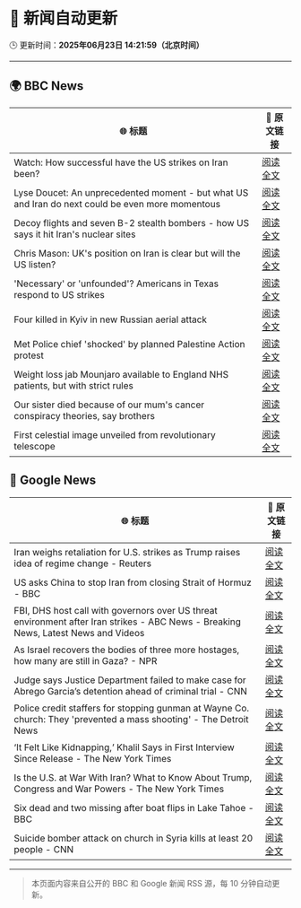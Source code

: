 # 🧠 新闻自动更新

🕒 更新时间：**2025年06月23日 14:21:59（北京时间）**

---

## 🌍 BBC News

| 🌐 标题 | 🔗 原文链接 |
|--------|-------------|
| Watch: How successful have the US strikes on Iran been? | [阅读全文](https://www.bbc.com/news/videos/cq53l9dvggjo) |
| Lyse Doucet: An unprecedented moment - but what US and Iran do next could be even more momentous | [阅读全文](https://www.bbc.com/news/articles/cy0w94yj68xo) |
| Decoy flights and seven B-2 stealth bombers - how US says it hit Iran's nuclear sites | [阅读全文](https://www.bbc.com/news/articles/cew0x7159edo) |
| Chris Mason: UK's position on Iran is clear but will the US listen? | [阅读全文](https://www.bbc.com/news/articles/cwyep25p5d0o) |
| 'Necessary' or 'unfounded'? Americans in Texas respond to US strikes | [阅读全文](https://www.bbc.com/news/videos/c07dg04ke45o) |
| Four killed in Kyiv in new Russian aerial attack | [阅读全文](https://www.bbc.com/news/articles/c0k7vll16l3o) |
| Met Police chief 'shocked' by planned Palestine Action protest | [阅读全文](https://www.bbc.com/news/articles/c79q1jv8p24o) |
| Weight loss jab Mounjaro available to England NHS patients, but with strict rules | [阅读全文](https://www.bbc.com/news/articles/cglz4xyk7w9o) |
| Our sister died because of our mum's cancer conspiracy theories, say brothers | [阅读全文](https://www.bbc.com/news/articles/crenzwyvpn1o) |
| First celestial image unveiled from revolutionary telescope | [阅读全文](https://www.bbc.com/news/articles/cj3rmjjgx6xo) |

## 📰 Google News

| 🌐 标题 | 🔗 原文链接 |
|--------|-------------|
| Iran weighs retaliation for U.S. strikes as Trump raises idea of regime change - Reuters | [阅读全文](https://news.google.com/rss/articles/CBMirwFBVV95cUxNT0U1cTAwQkd4RXhGVGo5Q2QzdzI4dGhBN1V3QUtWM2JwWGJJTDNYUnlqMzUyV2JZMVN2RkN6QW9mQlhvZ0N1MHJQMHNqRGREYl9FMmRGV2pJTjBJYlV3b0hWU0VzRXNjWVhDaGEtY2Vxa2Ytcl9uSHNHQzNHOGp3Tjh3bldQckRqOGZjSXl6ZjJfSHRYSWJCNkJ4T0xsa3k3bjc4MUFCaVlUeTFyTm9Z?oc=5) |
| US asks China to stop Iran from closing Strait of Hormuz - BBC | [阅读全文](https://news.google.com/rss/articles/CBMiWkFVX3lxTE5ib0xUaDJFNi1NUElqUm0zX255ajB0MjYtVW9nM2U5Um1FWUpGbmVJZ0xoWFdlQjNtQ2Z3b0d2LVEyLXhVQ01aM2d3RVVIZ3pGd25qNm5wVndVQQ?oc=5) |
| FBI, DHS host call with governors over US threat environment after Iran strikes - ABC News - Breaking News, Latest News and Videos | [阅读全文](https://news.google.com/rss/articles/CBMiogFBVV95cUxPbkFDN3NfSHF2SGV1OFNQSkl6Tk9zMWtEYXB3TXFGRHBfYmFmRjBiOUpMU3RETEtfRnRja3BDY2c0R0pnOWJON1Z4bnV0VV9JLVZOWnplNlloQ1l0eW1mSkhTaWpVektYcjJnWEZyTzIzMzRndVVYUnlpbUpjcnFzVUVReEs2LVo1VEIzYzhmMVFYeEhjVDFKV21XU3o3YXhVMmfSAacBQVVfeXFMTjlneTZBM1NGYTRYbnVOSWZieFJTVndCYmFHTFczSjlXeUdCcVpsMlotUmxNQmdCLV9fMjUzMEwxUWNoLUU2UGlmNFR3NDg4YkdWSVEtcFZ3VDBmaDB1QllJVTIydTBpRS1lQlctZUFZVFZZMHhrOUdPTktUQ2hwYzZVN2xKb3VLQ21Ya3hTNEFYUko2ZEtkQXNlT2JwcGJrbU1Oc0RfY3M?oc=5) |
| As Israel recovers the bodies of three more hostages, how many are still in Gaza? - NPR | [阅读全文](https://news.google.com/rss/articles/CBMiwgFBVV95cUxOZVYtVjZTNF9TSWdRSW5kN3d2LWxjSFlNaEJsQ21IWi1nLV9kb2ttU3lnaVlJVDF5NDNrMVNVQ0RZVWRaRkJpN2JGY0F3ZUFMSkJJQjJCRm40TTY2ZHpNa0kxcVpBQUotaEk3OGxIVmlGQ2xxSUtpNXZUVURZRUVoWm1jRnh5TC1NRE43R0lEZ0dWMFhnRVh6cVNMNmRGMzhobV9FclRNQkk3TWl4OWtDc0ljYVU4cmlCYUpyTnR2cG9sdw?oc=5) |
| Judge says Justice Department failed to make case for Abrego Garcia’s detention ahead of criminal trial - CNN | [阅读全文](https://news.google.com/rss/articles/CBMieEFVX3lxTE1waXFmMURKNG1kcjNNZzU3MVlZejJSU0daZjluY0drTWcwc3BXX05FTXlGYkUwTUh4dWpua3lhNThpWU9KNVJHNmt2U3pIYmxNbnEzZVVrUDN4QTdfSVBkR3BKd25zV2ZQYUgwSWpsWE1iOXdWMDJTV9IBfkFVX3lxTE4xQ3FFM2JVVXhZaW9wQ1pCMHM0bnF1UjRRb25VQUdsSzY5Z3lXekNfMmMwdjdjNWE4d2h0QlZoalhjVjRsdWh1bTl0Wm5HbnpLR0Vab1Z4SnAyYU4yaHQzZFBpcjJxVTJjLS1qRmQwT3dOejJmcGFScUJaZzJuQQ?oc=5) |
| Police credit staffers for stopping gunman at Wayne Co. church: They 'prevented a mass shooting' - The Detroit News | [阅读全文](https://news.google.com/rss/articles/CBMi7AFBVV95cUxNYjFvZ2IzQXJvOGJQVkoxVzNsS2ZzaWNQdTBzQXFjdWhTS3N3d2JMc192NC1lMFRRdkxxX3NIY2pxdnlzVmdYMm51ZVRwYl83RmxuenVyWjFseDBGRVpIdEhiZno5Q205RFhqWl9JdE5veVBCdGt4V242TTBkb0Q4X2lVWjhWaGptZFhzdjItM2Nqa0xtR2pGRXlwRG55YnJUYWNJTTItVzlrSG9EWlludDA2MkRHR3JQV0twNUQ0NEJBSEJfNTRBbkJrNGpnMGJCVEhzMjRSNndwelNNbVI2RUhwd3N4S2dGZE53aQ?oc=5) |
| ‘It Felt Like Kidnapping,’ Khalil Says in First Interview Since Release - The New York Times | [阅读全文](https://news.google.com/rss/articles/CBMihgFBVV95cUxQXzF2LUFJTFhkdmVERm1MYW5Dc3J0enR3UlpIS3E5TTN3STB1ekk0NGlsWmhYWmoyMjFSbU95d1A0QlpsWDVWVVlXYUF2VVg1UUdLdEtaUEk1ZkZRUGxNWkxGYXcyMDdidS1ManlLSTI4Wm9uY04yUkNrOWZmcGZ2a1JvVTlxUQ?oc=5) |
| Is the U.S. at War With Iran? What to Know About Trump, Congress and War Powers - The New York Times | [阅读全文](https://news.google.com/rss/articles/CBMif0FVX3lxTFAtTUZoOWJON3pWVWNmWHIyOElyVG96R2Q2M0dOOS05dGdjcFNnN2FGSU8zLWZDSnU5cnhoVHZ1cEN3Yk1lenNmYUh2Z3loRTZaNll2Z3R2d1FKN1hNMzNiM3lqbmJuakxhalg4c3B1alduVVFzWUFxZ0ZXSWUtUjA?oc=5) |
| Six dead and two missing after boat flips in Lake Tahoe - BBC | [阅读全文](https://news.google.com/rss/articles/CBMiWkFVX3lxTE5BNVBzSEowajJXZGpDT0hWR3VjTE96cFBXeGZYVVY0YXFtWWczYm4tbVhsQlUzdkhLY1l0STk1enpOR3hLWHphbDlWZG5FRmtlVm1ScEJfaDU1d9IBX0FVX3lxTE5JZElPUWJRLWZCel9zcHVjWjg4UGVQY1BJRXE5STRYRDNRSmltMEVxVTFXM1VBUVFrV3dMeWkzQkR1ak10dTZtT2x5LTNEOEtkTWhDaTJ1ZVFlVFQ3c09n?oc=5) |
| Suicide bomber attack on church in Syria kills at least 20 people - CNN | [阅读全文](https://news.google.com/rss/articles/CBMiiAFBVV95cUxQZEFQWkdYeUtYMFItdEU2R1F3WkxBMTA5TmthdTFhVVFXT1Jxc2JCRlBKeVNKVW1mUW5fNkpIYVliN295dUV0ZDRYZUNHSnZlTVNmSlEzUVFRNGljS2pNLWdkLVFadk1TVTg3QkF6d1Y0cVU4UHJyZGdTTW1RTWhxeHBKRmdFMjNW0gGOAUFVX3lxTFBLZHFJZ3gzTFRsaXUzaEt0Q25TbGN1QUhPY0ktX2hSOGVlQ3BwdEIycHhCVWZTZ2pwNTBkeTdKWlhUc1NBalVFdmtSZWJqREJRS04zTjFNQXAySGs0Wnc2QkQ0WXRsVC1PN3FCNUVtWkREeFI2bVRYbnJhSFJPaldjN2hHZDRRRGpIQWxkOGc?oc=5) |

---
> 本页面内容来自公开的 BBC 和 Google 新闻 RSS 源，每 10 分钟自动更新。